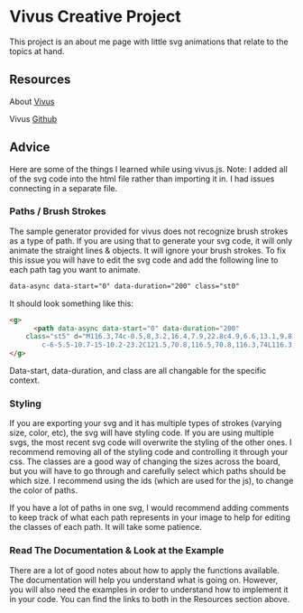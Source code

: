 # Vivus Creative Project

This project is an about me page with little svg animations that relate to the topics at hand. 

## Resources

About [Vivus](http://maxwellito.github.io/vivus/)

Vivus [Github](https://github.com/maxwellito/vivus)


## Advice
 
Here are some of the things I learned while using vivus.js. 
Note: I added all of the svg code into the html file rather than importing it in. I had issues connecting in a separate file. 

### Paths / Brush Strokes

The sample generator provided for vivus does not recognize brush strokes as a type of path. If you are using that to generate your svg code, it will only animate the straight lines & objects. It will ignore your brush strokes. To fix this issue you will have to edit the svg code and add the following line to each path tag you want to animate.  

```html
data-async data-start="0" data-duration="200" class="st0"
```
It should look something like this: 

```html
<g>
      <path data-async data-start="0" data-duration="200"
    class="st5" d="M116.3,74c-0.5,8,3.2,16.4,7.9,22.8c4.9,6.6,13.1,9.8,17.6,16.8c1.8,2.7,6.1,0.2,4.3-2.5c-3.9-5.9-9.6-9.1-14.7-13.7
        c-6-5.5-10.7-15-10.2-23.2C121.5,70.8,116.5,70.8,116.3,74L116.3,74z"/>
</g>
```

Data-start, data-duration, and class are all changable for the specific context. 

### Styling

If you are exporting your svg and it has multiple types of strokes (varying size, color, etc), the svg will have styling code. If you are using multiple svgs, the most recent svg code will overwrite the styling of the other ones. I recommend removing all of the styling code and controlling it through your css. The classes are a good way of changing the sizes across the board, but you will have to go through and carefully select which paths should be which size. I recommend using the ids (which are used for the js), to change the color of paths. 

If you have a lot of paths in one svg, I would recommend adding comments to keep track of what each path represents in your image to help for editing the classes of each path. It will take some patience. 

### Read The Documentation & Look at the Example

There are a lot of good notes about how to apply the functions available. The documentation will help you understand what is going on. However, you will also need the examples in order to understand how to implement it in your code. You can find the links to both in the Resources section above. 
